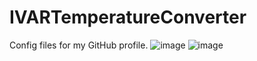 # IVARTemperatureConverter
Config files for my GitHub profile.
![image](https://github.com/raviku7782/IVARTemperatureConverter/assets/150176940/2b54deeb-5b2a-4c8b-b8bf-2a4b42049059)
![image](https://github.com/raviku7782/IVARTemperatureConverter/assets/150176940/10f63ccb-6f74-4761-a5b1-02d8bfc1d49a)
